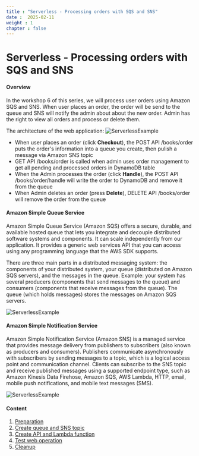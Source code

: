 ```yaml
---
title : "Serverless - Processing orders with SQS and SNS"
date :  2025-02-11
weight : 1 
chapter : false
---
```

# Serverless - Processing orders with SQS and SNS

#### Overview

In the workshop 6 of this series, we will process user orders using Amazon SQS and SNS. When user places an order, the order will be send to the queue and SNS will notify the admin about about the new order. Admin has the right to view all orders and process or delete them.

The architecture of the web application:
![ServerlessExample](/images/serverless-diagram.png?featherlight=false&width=50pc)

- When user places an order (click **Checkout**), the POST API /books/order puts the order's information into a queue you create, then pulish a message via Amazon SNS topic
- GET API /books/order is called when admin uses order management to get all pending and processed orders in DynamoDB table
- When the Admin processes the order (click **Handle**), the POST API /books/order/handle will write the order to DynamoDB and remove it from the queue
- When Admin deletes an order (press **Delete**), DELETE API /books/order will remove the order from the queue

#### Amazon Simple Queue Service

Amazon Simple Queue Service (Amazon SQS) offers a secure, durable, and available hosted queue that lets you integrate and decouple distributed software systems and components. It can scale independently from our application. It provides a generic web services API that you can access using any programming language that the AWS SDK supports.

There are three main parts in a distributed messaging system: the components of your distributed system, your queue (distributed on Amazon SQS servers), and the messages in the queue. Example: your system has several producers (components that send messages to the queue) and consumers (components that receive messages from the queue). The queue (which holds messages) stores the messages on Amazon SQS servers.

![ServerlessExample](/images/sqs-basic.png?featherlight=false&width=55pc)

#### Amazon Simple Notification Service

Amazon Simple Notification Service (Amazon SNS) is a managed service that provides message delivery from publishers to subscribers (also known as producers and consumers). Publishers communicate asynchronously with subscribers by sending messages to a topic, which is a logical access point and communication channel. Clients can subscribe to the SNS topic and receive published messages using a supported endpoint type, such as Amazon Kinesis Data Firehose, Amazon SQS, AWS Lambda, HTTP, email, mobile push notifications, and mobile text messages (SMS).

![ServerlessExample](/images/sns-basic.png?featherlight=false&width=50pc)

#### Content

1. [Preparation](1-preparation/)
2. [Create queue and SNS topic](2-create-sqs-and-sns/)
3. [Create API and Lambda function](3-create-api-lambda-function/)
4. [Test web operation](4-test-operation/)
5. [Cleanup](5-cleanup)
